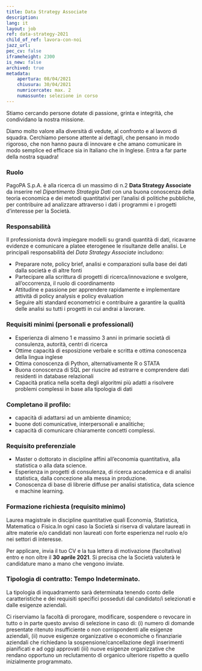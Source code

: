 ```yaml
---
title: Data Strategy Associate
description:
lang: it
layout: job
ref: data-strategy-2021
child_of_ref: lavora-con-noi
jazz_url:
pec_cv: false
iframeheight: 2300
is_new: false
archived: true
metadata:
    apertura: 08/04/2021
    chiusura: 30/04/2021
    numricercate: max. 2
    numassunte: selezione in corso
---
```


Stiamo cercando persone dotate di passione, grinta e integrità, che condividano la nostra missione.

Diamo molto valore alla diversità di vedute, al confronto e al lavoro di squadra. Cerchiamo persone attente ai dettagli, che pensano in modo rigoroso, che non hanno paura di innovare e che amano comunicare in modo semplice ed efficace sia in Italiano che in Inglese.
Entra a far parte della nostra squadra!

### Ruolo

PagoPA S.p.A. è alla ricerca di un massimo di n.2 **Data Strategy Associate** da inserire nel _Dipartimento Strategia Dati_ con una buona conoscenza della teoria economica e dei metodi quantitativi per l’analisi di politiche pubbliche, per contribuire ad analizzare attraverso i dati i programmi e i progetti d’interesse per la Società. 

### Responsabilità

Il professionista dovrà impiegare modelli su grandi quantità di dati, ricavarne evidenze e comunicare a platee eterogenee le risultanze delle analisi.
Le principali responsabilità del _Data Strategy Associate_ includono:

- Preparare note, policy brief, analisi e comparazioni sulla base dei dati dalla società e di altre fonti
- Partecipare alla scrittura di progetti di ricerca/innovazione e svolgere, all’occorrenza, il ruolo di coordinamento
- Attitudine e passione per apprendere rapidamente e implementare  attività di policy analysis e policy evaluation
- Seguire alti standard econometrici e contribuire a garantire la qualità delle analisi su tutti i progetti in cui andrai a lavorare.

### Requisiti minimi (personali e professionali)

- Esperienza di almeno 1 e massimo 3  anni in primarie società di consulenza, autorità, centri di ricerca
- Ottime capacità di esposizione verbale e scritta e ottima conoscenza della lingua inglese 
- Ottima conoscenza di Python, alternativamente R o STATA
- Buona conoscenza di SQL per riuscire ad estrarre e comprendere dati residenti in database relazionali
- Capacità pratica nella scelta degli algoritmi più adatti a risolvere problemi complessi in base alla tipologia di dati

### Completano il profilo:

- capacità di adattarsi ad un ambiente dinamico;
- buone doti comunicative, interpersonali e analitiche;
- capacità di comunicare chiaramente concetti complessi.

### Requisito preferenziale

- Master o dottorato in discipline affini all’economia quantitativa, alla statistica o alla data science.
- Esperienza in progetti di consulenza, di ricerca accademica e di analisi statistica, dalla concezione alla messa in produzione.
- Conoscenza di base di librerie diffuse per analisi statistica, data science e machine learning.
 
### Formazione richiesta (requisito minimo)

Laurea magistrale in discipline quantitative quali Economia, Statistica, Matematica o Fisica.In ogni caso la Società si riserva di valutare laureati in altre materie e/o candidati non laureati con forte esperienza nel ruolo e/o nei settori di interesse.  
 
Per applicare, invia il tuo CV e la tua lettera di motivazione (facoltativa) entro e non oltre il **30 aprile 2021**. Si precisa che la Società valuterà le candidature mano a mano che vengono inviate.

### Tipologia di contratto: Tempo Indeterminato.
La tipologia di inquadramento sarà determinata tenendo conto delle caratteristiche e dei requisiti specifici posseduti dal candidato/i selezionati e dalle esigenze aziendali.

Ci riserviamo la facoltà di prorogare, modificare, sospendere o revocare in tutto o in parte questo avviso di selezione in caso di:  (i)  numero di domande presentate ritenuto insufficiente o non corrispondenti alle esigenze aziendali, (ii) nuove esigenze organizzative o economiche o finanziarie aziendali che richiedano la sospensione/cancellazione degli inserimenti pianificati e ad oggi approvati (iii) nuove esigenze organizzative che rendano opportuno un reclutamento di organico ulteriore rispetto a quello inizialmente programmato.

